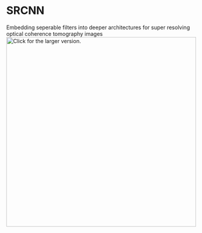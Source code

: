 # SRCNN
Embedding seperable filters into deeper architectures for super resolving optical coherence tomography images
<a href="https://drive.google.com/file/d/0BxTWCAbuRb6aZWk5ZTNTVFhKMFE/view"><img src="https://drive.google.com/file/d/0BxTWCAbuRb6aZWk5ZTNTVFhKMFE/view" style="width: 500px; max-width: 100%; height: auto" title="Click for the larger version." /></a>

